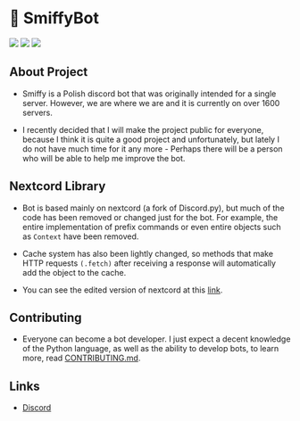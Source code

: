 
# 🤖 SmiffyBot
![](https://img.shields.io/github/commit-activity/w/SmiffyBot/SmiffyBot?style=for-the-badge&color=%232289e0)
![](https://img.shields.io/github/languages/top/SmiffyBot/SmiffyBot?style=for-the-badge&color=%232289e0)
![](https://img.shields.io/github/license/SmiffyBot/SmiffyBot?style=for-the-badge&color=%232289e0)


## About Project
- Smiffy is a Polish discord bot that was originally intended for a single server.
However, we are where we are and it is currently on over 1600 servers.


- I recently decided that I will make the project public for everyone, because I think it is quite a good project and unfortunately, but lately I do not have much time for it any more - Perhaps there will be a person who will be able to help me improve the bot.


## Nextcord Library
- Bot is based mainly on nextcord (a fork of Discord.py), but much of the code has been removed or changed just for the bot. For example, the entire implementation of prefix commands or even entire objects such as `Context` have been removed.


- Cache system has also been lightly changed, so methods that make HTTP requests `(.fetch)` after receiving a response will automatically add the object to the cache.


- You can see the edited version of nextcord at this [link](https://github.com/SmiffyBot/nextcord/tree/Smiffy).

## Contributing
- Everyone can become a bot developer. I just expect a decent knowledge of the Python language, as well as the ability to develop bots, to learn more, read [CONTRIBUTING.md](CONTRIBUTING.md).

## Links
- [Discord](https://discord.gg/TmUpSDyzQn)
